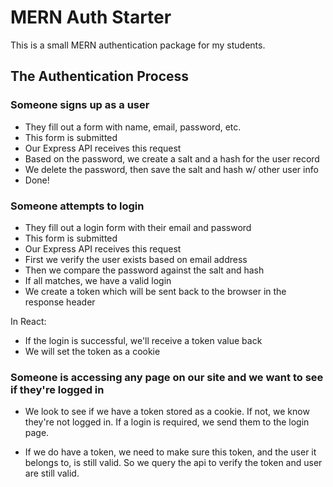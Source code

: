 # MERN Auth Starter

This is a small MERN authentication package for my students.

## The Authentication Process

### Someone signs up as a user
- They fill out a form with name, email, password, etc. 
- This form is submitted 
- Our Express API receives this request
- Based on the password, we create a salt and a hash for the user record
- We delete the password, then save the salt and hash w/ other user info
- Done!


### Someone attempts to login
- They fill out a login form with their email and password 
- This form is submitted
- Our Express API receives this request
- First we verify the user exists based on email address
- Then we compare the password against the salt and hash
- If all matches, we have a valid login
- We create a token which will be sent back to the browser in the response header

In React:
  - If the login is successful, we'll receive a token value back 
  - We will set the token as a cookie


### Someone is accessing any page on our site and we want to see if they're logged in
- We look to see if we have a token stored as a cookie. If not, we know they're not logged in. If a login is required, we send them to the login page.

- If we do have a token, we need to make sure this token, and the user it belongs to, is still valid. So we query the api to verify the token and user are still valid.